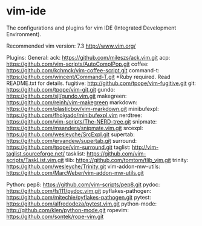 # vim-ide
The configurations and plugins for vim IDE (Integrated Development Environment).

Recommended vim version: 7.3
  http://www.vim.org/

Plugins:
  General:
    ack:
      https://github.com/mileszs/ack.vim.git
    acp:
      https://github.com/vim-scripts/AutoComplPop.git
    coffee:
      https://github.com/kchmck/vim-coffee-script.git
    command-t:
      https://github.com/wincent/Command-T.git
      *Ruby required. Read README.txt for details.
    fugitive:
      http://github.com/tpope/vim-fugitive.git
    git:
      https://github.com/tpope/vim-git.git
    gundo:
      https://github.com/sjl/gundo.vim.git
    makegreen:
      https://github.com/reinh/vim-makegreen
    markdown:
      https://github.com/plasticboy/vim-markdown.git
    minibufexpl:
      https://github.com/fholgado/minibufexpl.vim
    nerdtree:
      https://github.com/vim-scripts/The-NERD-tree.git
    snipmate:
      https://github.com/msanders/snipmate.vim.git
    srcexpl:
      https://github.com/wesleyche/SrcExpl.git
    supertab:
      https://github.com/ervandew/supertab.git
    surround:
      https://github.com/tpope/vim-surround.git
    taglist:
      http://vim-taglist.sourceforge.net/
    tasklist:
      https://github.com/vim-scripts/TaskList.vim.git
    tlib:
      https://github.com/tomtom/tlib_vim.git
    trinity:
      https://github.com/wesleyche/Trinity.git
    vim-addon-mw-utils:
      https://github.com/MarcWeber/vim-addon-mw-utils.git

  Python:
    pep8:
      https://github.com/vim-scripts/pep8.git
    pydoc:
      https://github.com/fs111/pydoc.vim.git
    pyflakes-pathogen:
      https://github.com/mitechie/pyflakes-pathogen.git
    pytest:
      https://github.com/alfredodeza/pytest.vim.git
    python-mode:
      http://github.com/klen/python-mode.git
    ropevim:
      https://github.com/sontek/rope-vim.git

